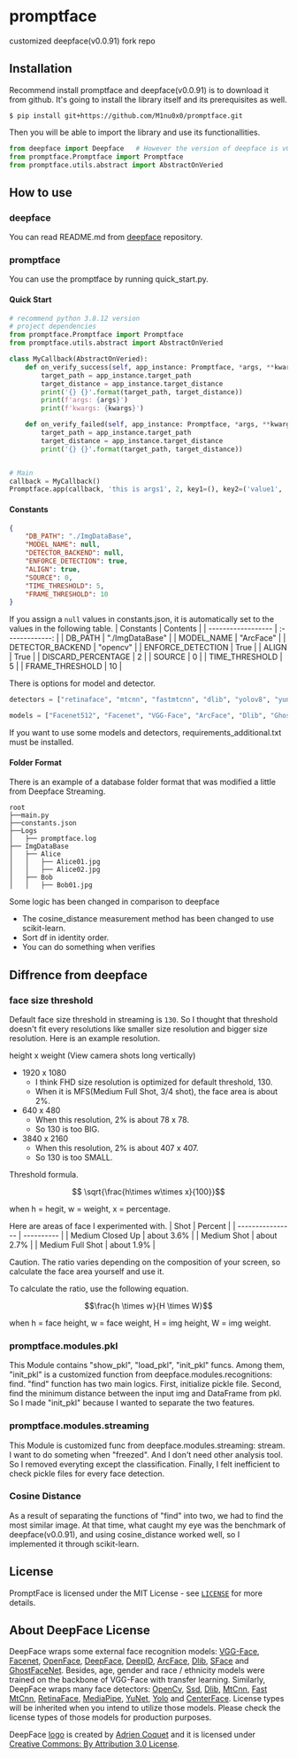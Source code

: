 # promptface
customized deepface(v0.0.91) fork repo

## Installation
Recommend install promptface and deepface(v0.0.91) is to download it from github. It's going to install the library itself and its prerequisites as well.
```console
$ pip install git+https://github.com/M1nu0x0/promptface.git
```

Then you will be able to import the library and use its functionallities.
```python
from deepface import Deepface   # However the version of deepface is v0.0.91
from promptface.Promptface import Promptface
from promptface.utils.abstract import AbstractOnVeried
```

## How to use

### deepface
You can read README.md from [deepface](https://github.com/serengil/deepface) repository.

### promptface
You can use the promptface by running quick_start.py.

#### Quick Start
```py
# recommend python 3.8.12 version
# project dependencies
from promptface.Promptface import Promptface
from promptface.utils.abstract import AbstractOnVeried

class MyCallback(AbstractOnVeried):
    def on_verify_success(self, app_instance: Promptface, *args, **kwargs):
        target_path = app_instance.target_path
        target_distance = app_instance.target_distance
        print('{} {}'.format(target_path, target_distance))
        print(f'args: {args}')
        print(f'kwargs: {kwargs}')

    def on_verify_failed(self, app_instance: Promptface, *args, **kwargs):
        target_path = app_instance.target_path
        target_distance = app_instance.target_distance
        print('{} {}'.format(target_path, target_distance))


# Main
callback = MyCallback()
Promptface.app(callback, 'this is args1', 2, key1=(), key2=('value1', 'value2'))
```

#### Constants
```json
{
    "DB_PATH": "./ImgDataBase",
    "MODEL_NAME": null,
    "DETECTOR_BACKEND": null,
    "ENFORCE_DETECTION": true,
    "ALIGN": true,
    "SOURCE": 0,
    "TIME_THRESHOLD": 5,
    "FRAME_THRESHOLD": 10
}
```
If you assign a `null` values in constants.json, it is automatically set to the values in the following table.
| Constants          |    Contents     |
| ------------------ | :-------------: |
| DB_PATH            | "./ImgDataBase" |
| MODEL_NAME         |    "ArcFace"    |
| DETECTOR_BACKEND   |    "opencv"     |
| ENFORCE_DETECTION  |      True       |
| ALIGN              |      True       |
| DISCARD_PERCENTAGE |        2        |
| SOURCE             |        0        |
| TIME_THRESHOLD     |        5        |
| FRAME_THRESHOLD    |       10        |

There is options for model and detector.
```py
detectors = ["retinaface", "mtcnn", "fastmtcnn", "dlib", "yolov8", "yunet", "centerface", "mediapipe", "ssd", "opencv", "skip"]

models = ["Facenet512", "Facenet", "VGG-Face", "ArcFace", "Dlib", "GhostFaceNet", "SFace", "OpenFace", "DeepFace", "DeepID"]
```
If you want to use some models and detectors, requirements_additional.txt must be installed.

#### Folder Format
There is an example of a database folder format that was modified a little from Deepface Streaming.
```
root
├──main.py
├──constants.json
├──Logs
│   ├── promptface.log
├── ImgDataBase
│   ├── Alice
│   │   ├── Alice01.jpg
│   │   ├── Alice02.jpg
│   ├── Bob
│   │   ├── Bob01.jpg
```

Some logic has been changed in comparison to deepface
- The cosine_distance measurement method has been changed to use scikit-learn.
- Sort df in identity order.
- You can do something when verifies

## Diffrence from deepface
### face size threshold
Default face size threshold in streaming is `130`. So I thought that threshold doesn't fit every resolutions like smaller size resolution and bigger size resolution. Here is an example resolution.

height x weight (View camera shots long vertically)
- 1920 x 1080
  - I think FHD size resolution is optimized for default threshold, 130.
  - When it is MFS(Medium Full Shot, 3/4 shot), the face area is about 2%.
- 640 x 480
  - When this resolution, 2% is about 78 x 78.
  - So 130 is too BIG.
- 3840 x 2160
  - When this resolution, 2% is about 407 x 407.
  - So 130 is too SMALL.

Threshold formula.
```math
 \sqrt{\frac{h\times w\times x}{100}}
```
when h = hegit, w = weight, x = percentage.

Here are areas of face I experimented with.
| Shot             | Percent    |
| ---------------- | ---------- |
| Medium Closed Up | about 3.6% |
| Medium Shot      | about 2.7% |
| Medium Full Shot | about 1.9% |

Caution. The ratio varies depending on the composition of your screen, so calculate the face area yourself and use it.

To calculate the ratio, use the following equation.
```math
\frac{h \times w}{H \times W}
```
when h = face height, w = face weight, H = img height, W = img weight.

### promptface.modules.pkl
This Module contains "show_pkl", "load_pkl", "init_pkl" funcs. Among them, "init_pkl" is a customized function from deepface.modules.recognitions: find. "find" function has two main logics. First, initialize pickle file. Second, find the minimum distance between the input img and DataFrame from pkl. So I made "init_pkl" because I wanted to separate the two features.

### promptface.modules.streaming
This Module is customized func from deepface.modules.streaming: stream. I want to do someting when "freezed". And I don't need other analysis tool. So I removed everyting except the classification. Finally, I felt inefficient to check pickle files for every face detection.

### Cosine Distance
As a result of separating the functions of "find" into two, we had to find the most similar image. At that time, what caught my eye was the benchmark of deepface(v0.0.91), and using cosine_distance worked well, so I implemented it through scikit-learn.

## License

PromptFace is licensed under the MIT License - see [`LICENSE`](https://github.com/M1nu0x0/prompt_face/blob/master/LICENSE) for more details.

## About DeepFace License
DeepFace wraps some external face recognition models: [VGG-Face](http://www.robots.ox.ac.uk/~vgg/software/vgg_face/), [Facenet](https://github.com/davidsandberg/facenet/blob/master/LICENSE.md), [OpenFace](https://github.com/iwantooxxoox/Keras-OpenFace/blob/master/LICENSE), [DeepFace](https://github.com/swghosh/DeepFace), [DeepID](https://github.com/Ruoyiran/DeepID/blob/master/LICENSE.md), [ArcFace](https://github.com/leondgarse/Keras_insightface/blob/master/LICENSE), [Dlib](https://github.com/davisking/dlib/blob/master/dlib/LICENSE.txt), [SFace](https://github.com/opencv/opencv_zoo/blob/master/models/face_recognition_sface/LICENSE) and [GhostFaceNet](https://github.com/HamadYA/GhostFaceNets/blob/main/LICENSE). Besides, age, gender and race / ethnicity models were trained on the backbone of VGG-Face with transfer learning. Similarly, DeepFace wraps many face detectors: [OpenCv](https://github.com/opencv/opencv/blob/4.x/LICENSE), [Ssd](https://github.com/opencv/opencv/blob/master/LICENSE), [Dlib](https://github.com/davisking/dlib/blob/master/LICENSE.txt), [MtCnn](https://github.com/ipazc/mtcnn/blob/master/LICENSE), [Fast MtCnn](https://github.com/timesler/facenet-pytorch/blob/master/LICENSE.md), [RetinaFace](https://github.com/serengil/retinaface/blob/master/LICENSE), [MediaPipe](https://github.com/google/mediapipe/blob/master/LICENSE), [YuNet](https://github.com/ShiqiYu/libfacedetection/blob/master/LICENSE), [Yolo](https://github.com/derronqi/yolov8-face/blob/main/LICENSE) and [CenterFace](https://github.com/Star-Clouds/CenterFace/blob/master/LICENSE). License types will be inherited when you intend to utilize those models. Please check the license types of those models for production purposes.


DeepFace [logo](https://thenounproject.com/term/face-recognition/2965879/) is created by [Adrien Coquet](https://thenounproject.com/coquet_adrien/) and it is licensed under [Creative Commons: By Attribution 3.0 License](https://creativecommons.org/licenses/by/3.0/).
